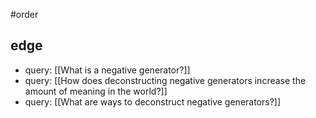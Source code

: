 #order 
## edge
- query: [[What is a negative generator?]]
- query: [[How does deconstructing negative generators increase the amount of meaning in the world?]]
- query: [[What are ways to deconstruct negative generators?]]
